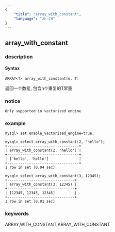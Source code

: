 ```yaml
---
{
    "title": "array_with_constant",
    "language": "zh-CN"
}
---
```


<!-- 
Licensed to the Apache Software Foundation (ASF) under one
or more contributor license agreements.  See the NOTICE file
distributed with this work for additional information
regarding copyright ownership.  The ASF licenses this file
to you under the Apache License, Version 2.0 (the
"License"); you may not use this file except in compliance
with the License.  You may obtain a copy of the License at
  http://www.apache.org/licenses/LICENSE-2.0
Unless required by applicable law or agreed to in writing,
software distributed under the License is distributed on an
"AS IS" BASIS, WITHOUT WARRANTIES OR CONDITIONS OF ANY
KIND, either express or implied.  See the License for the
specific language governing permissions and limitations
under the License.
-->

## array_with_constant

### description

#### Syntax

```
ARRAY<T> array_with_constant(n, T)
```
返回一个数组, 包含n个重复的T常量

### notice

`Only supported in vectorized engine`

### example

```
mysql> set enable_vectorized_engine=true;

mysql> select array_with_constant(2, "hello");
+---------------------------------+
| array_with_constant(2, 'hello') |
+---------------------------------+
| ['hello', 'hello']              |
+---------------------------------+
1 row in set (0.04 sec)

mysql> select array_with_constant(3, 12345);
+-------------------------------+
| array_with_constant(3, 12345) |
+-------------------------------+
| [12345, 12345, 12345]         |
+-------------------------------+
1 row in set (0.01 sec)

```

### keywords

ARRAY,WITH_CONSTANT,ARRAY_WITH_CONSTANT
